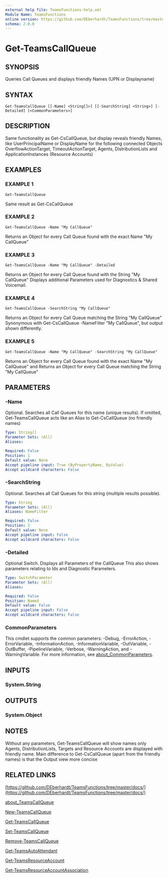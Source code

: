 ```yaml
---
external help file: TeamsFunctions-help.xml
Module Name: TeamsFunctions
online version: https://github.com/DEberhardt/TeamsFunctions/tree/master/docs/
schema: 2.0.0
---
```


# Get-TeamsCallQueue

## SYNOPSIS
Queries Call Queues and displays friendly Names (UPN or Displayname)

## SYNTAX

```
Get-TeamsCallQueue [[-Name] <String[]>] [[-SearchString] <String>] [-Detailed] [<CommonParameters>]
```

## DESCRIPTION
Same functionality as Get-CsCallQueue, but display reveals friendly Names,
like UserPrincipalName or DisplayName for the following connected Objects
  OverflowActionTarget, TimeoutActionTarget, Agents, DistributionLists and ApplicationInstances (Resource Accounts)

## EXAMPLES

### EXAMPLE 1
```
Get-TeamsCallQueue
```

Same result as Get-CsCallQueue

### EXAMPLE 2
```
Get-TeamsCallQueue -Name "My CallQueue"
```

Returns an Object for every Call Queue found with the exact Name "My CallQueue"

### EXAMPLE 3
```
Get-TeamsCallQueue -Name "My CallQueue" -Detailed
```

Returns an Object for every Call Queue found with the String "My CallQueue"
  Displays additional Parameters used for Diagnostics & Shared Voicemail.

### EXAMPLE 4
```
Get-TeamsCallQueue -SearchString "My CallQueue"
```

Returns an Object for every Call Queue matching the String "My CallQueue"
  Synonymous with Get-CsCallQueue -NameFilter "My CallQueue", but output shown differently.

### EXAMPLE 5
```
Get-TeamsCallQueue -Name "My CallQueue" -SearchString "My CallQueue"
```

Returns an Object for every Call Queue found with the exact Name "My CallQueue" and
  Returns an Object for every Call Queue matching the String "My CallQueue"

## PARAMETERS

### -Name
Optional.
Searches all Call Queues for this name (unique results).
  If omitted, Get-TeamsCallQueue acts like an Alias to Get-CsCallQueue (no friendly names)

```yaml
Type: String[]
Parameter Sets: (All)
Aliases:

Required: False
Position: 1
Default value: None
Accept pipeline input: True (ByPropertyName, ByValue)
Accept wildcard characters: False
```

### -SearchString
Optional.
Searches all Call Queues for this string (multiple results possible).

```yaml
Type: String
Parameter Sets: (All)
Aliases: NameFilter

Required: False
Position: 2
Default value: None
Accept pipeline input: False
Accept wildcard characters: False
```

### -Detailed
Optional Switch.
Displays all Parameters of the CallQueue
This also shows parameters relating to Ids and Diagnostic Parameters.

```yaml
Type: SwitchParameter
Parameter Sets: (All)
Aliases:

Required: False
Position: Named
Default value: False
Accept pipeline input: False
Accept wildcard characters: False
```

### CommonParameters
This cmdlet supports the common parameters: -Debug, -ErrorAction, -ErrorVariable, -InformationAction, -InformationVariable, -OutVariable, -OutBuffer, -PipelineVariable, -Verbose, -WarningAction, and -WarningVariable. For more information, see [about_CommonParameters](http://go.microsoft.com/fwlink/?LinkID=113216).

## INPUTS

### System.String
## OUTPUTS

### System.Object
## NOTES
Without any parameters, Get-TeamsCallQueue will show names only
Agents, DistributionLists, Targets and Resource Accounts are displayed with friendly name.
Main difference to Get-CsCallQueue (apart from the friendly names) is that the
Output view more concise

## RELATED LINKS

[https://github.com/DEberhardt/TeamsFunctions/tree/master/docs/](https://github.com/DEberhardt/TeamsFunctions/tree/master/docs/)

[about_TeamsCallQueue]()

[New-TeamsCallQueue]()

[Get-TeamsCallQueue]()

[Set-TeamsCallQueue]()

[Remove-TeamsCallQueue]()

[Get-TeamsAutoAttendant]()

[Get-TeamsResourceAccount]()

[Get-TeamsResourceAccountAssociation]()

